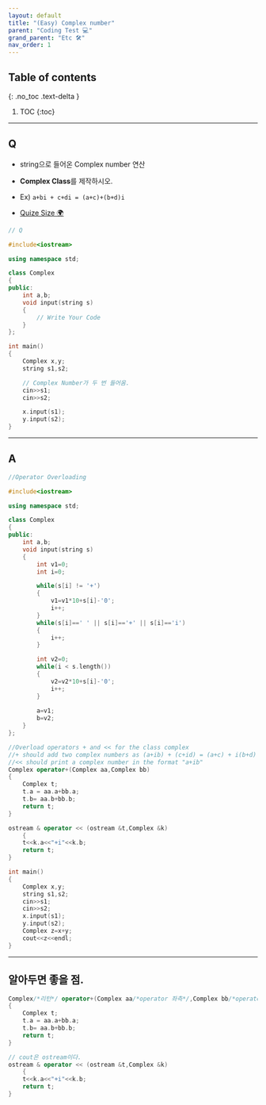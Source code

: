 ```yaml
---
layout: default
title: "(Easy) Complex number"
parent: "Coding Test 💻"
grand_parent: "Etc 🛠"
nav_order: 1
---
```


## Table of contents
{: .no_toc .text-delta }

1. TOC
{:toc}

---

## Q

* string으로 들어온 Complex number 연산
* **Complex Class**를 제작하시오.
* Ex) `a+bi + c+di = (a+c)+(b+d)i`

* [Quize Size 🌍](https://ideone.com/7WwXbc)

```cpp
// Q

#include<iostream>

using namespace std;

class Complex
{
public:
    int a,b;
    void input(string s)
    {
        // Write Your Code
    }
};

int main()
{
    Complex x,y;
    string s1,s2;

    // Complex Number가 두 번 들어옴.
    cin>>s1;
    cin>>s2;

    x.input(s1);
    y.input(s2);
}
```

---

## A

```cpp
//Operator Overloading

#include<iostream>

using namespace std;

class Complex
{
public:
    int a,b;
    void input(string s)
    {
        int v1=0;
        int i=0;

        while(s[i] != '+')
        {
            v1=v1*10+s[i]-'0';
            i++;
        }
        while(s[i]==' ' || s[i]=='+' || s[i]=='i')
        {
            i++;
        }

        int v2=0;
        while(i < s.length())
        {
            v2=v2*10+s[i]-'0';
            i++;
        }
        
        a=v1;
        b=v2;
    }
};

//Overload operators + and << for the class complex
//+ should add two complex numbers as (a+ib) + (c+id) = (a+c) + i(b+d)
//<< should print a complex number in the format "a+ib"
Complex operator+(Complex aa,Complex bb)
{
    Complex t;
    t.a = aa.a+bb.a;
    t.b= aa.b+bb.b;
    return t;
}

ostream & operator << (ostream &t,Complex &k)
    {
    t<<k.a<<"+i"<<k.b;
    return t;
}

int main()
{
    Complex x,y;
    string s1,s2;
    cin>>s1;
    cin>>s2;
    x.input(s1);
    y.input(s2);
    Complex z=x+y;
    cout<<z<<endl;
}
```

---

## 알아두면 좋을 점.

```cpp
Complex/*리턴*/ operator+(Complex aa/*operator 좌측*/,Complex bb/*operator 우측*/)
{
    Complex t;
    t.a = aa.a+bb.a;
    t.b= aa.b+bb.b;
    return t;
}
```

```cpp
// cout은 ostream이다.
ostream & operator << (ostream &t,Complex &k)
    {
    t<<k.a<<"+i"<<k.b;
    return t;
}
```